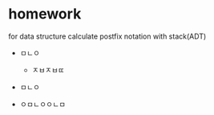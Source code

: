 # homework
for data structure
calculate postfix notation with stack(ADT)
* ㅁㄴㅇ
   * ㅈㅂㅈㅂㄸ
* ㅁㄴㅇ

* ㅇㅁㄴㅇㅇㄴㅁ
